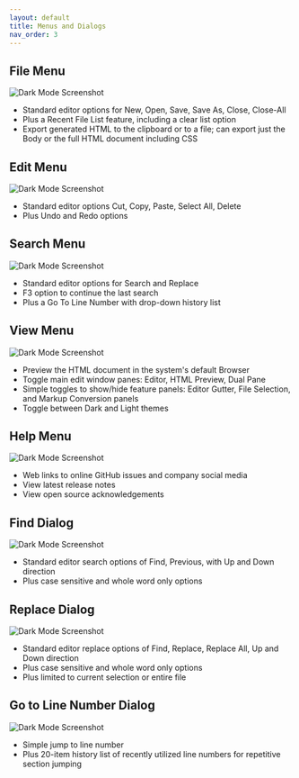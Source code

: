 ```yaml
---
layout: default
title: Menus and Dialogs
nav_order: 3
---
```


## File Menu
![Dark Mode Screenshot](/just-the-docs/assets/images/menu_screenshots/FileMenu.png)
* Standard editor options for New, Open, Save, Save As, Close, Close-All
* Plus a Recent File List feature, including a clear list option
* Export generated HTML to the clipboard or to a file; can export just the Body or the full HTML document including CSS

## Edit Menu
![Dark Mode Screenshot](/just-the-docs/assets/images/menu_screenshots/EditMenu.png)
* Standard editor options Cut, Copy, Paste, Select All, Delete
* Plus Undo and Redo options

## Search Menu
![Dark Mode Screenshot](/just-the-docs/assets/images/menu_screenshots/SearchMenu.png)
* Standard editor options for Search and Replace
* F3 option to continue the last search
* Plus a Go To Line Number with drop-down history list 

## View Menu
![Dark Mode Screenshot](/just-the-docs/assets/images/menu_screenshots/ViewMenu.png)
* Preview the HTML document in the system's default Browser
* Toggle main edit window panes: Editor, HTML Preview, Dual Pane
* Simple toggles to show/hide feature panels: Editor Gutter, File Selection, and Markup Conversion panels
* Toggle between Dark and Light themes

## Help Menu
![Dark Mode Screenshot](/just-the-docs/assets/images/menu_screenshots/HelpMenu.png)
* Web links to online GitHub issues and company social media
* View latest release notes
* View open source acknowledgements

## Find Dialog
![Dark Mode Screenshot](/just-the-docs/assets/images/menu_screenshots/FindTextDialog.png)
* Standard editor search options of Find, Previous, with Up and Down direction
* Plus case sensitive and whole word only options

## Replace Dialog
![Dark Mode Screenshot](/just-the-docs/assets/images/menu_screenshots/ReplaceTextDialog.png)
* Standard editor replace options of Find, Replace, Replace All, Up and Down direction
* Plus case sensitive and whole word only options
* Plus limited to current selection or entire file

## Go to Line Number Dialog
![Dark Mode Screenshot](/just-the-docs/assets/images/menu_screenshots/GoToLineNumberDialog.png)
* Simple jump to line number
* Plus 20-item history list of recently utilized line numbers for repetitive section jumping

